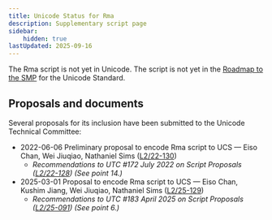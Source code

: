 ```yaml
---
title: Unicode Status for Rma
description: Supplementary script page
sidebar:
    hidden: true
lastUpdated: 2025-09-16
---
```


The Rma script is not yet in Unicode. The script is not yet in the [Roadmap to the SMP](http://www.unicode.org/roadmaps/smp/) for the Unicode Standard.

## Proposals and documents

Several proposals for its inclusion have been submitted to the Unicode Technical Committee:
- 2022-06-06 Preliminary proposal to encode Rma script to UCS — Eiso Chan, Wei Jiuqiao, Nathaniel Sims ([L2/22-130](http://www.unicode.org/cgi-bin/GetMatchingDocs.pl?L2/22-130))
  - _Recommendations to UTC #172 July 2022 on Script Proposals ([L2/22-128](http://www.unicode.org/cgi-bin/GetMatchingDocs.pl?L2/22-128)) (See point 14.)_
- 2025-03-01 Proposal to encode Rma script to UCS — Eiso Chan, Kushim Jiang, Wei Jiuqiao, Nathaniel Sims ([L2/25-129](http://www.unicode.org/cgi-bin/GetMatchingDocs.pl?L2/25-129))
  - _Recommendations to UTC #183 April 2025 on Script Proposals ([L2/25-091](http://www.unicode.org/cgi-bin/GetMatchingDocs.pl?L2/25-091)) (See point 6.)_

